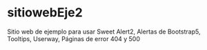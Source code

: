 # sitiowebEje2
Sitio web de ejemplo para usar Sweet Alert2, Alertas de Bootstrap5, Tooltips, Userway, Páginas de error 404 y 500
